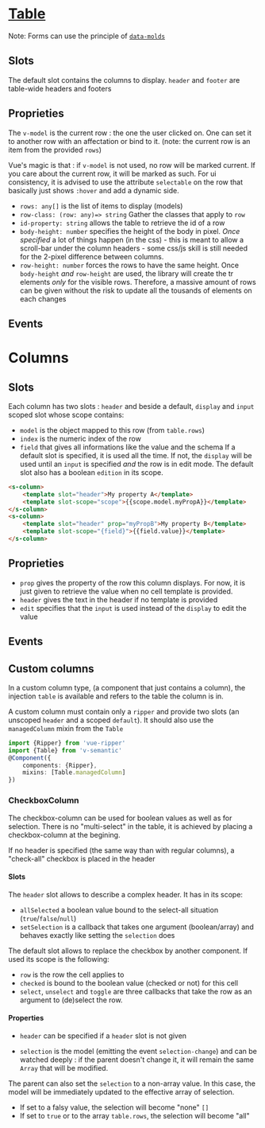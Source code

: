 # [Table](https://semantic-ui.com/collections/table.html)
Note: Forms can use the principle of [`data-molds`](./data-mold.md)
## Slots
The default slot contains the columns to display.
`header` and `footer` are table-wide headers and footers
## Proprieties
The `v-model` is the current row : the one the user clicked on. One can set it to another row with an affectation or bind to it. (note: the current row is an item from the provided `rows`)

Vue's magic is that : if `v-model` is not used, no row will be marked current. If you care about the current row, it will be marked as such. For ui consistency, it is advised to use the attribute `selectable` on the row that basically just shows `:hover` and add a dynamic side.
- `rows: any[]` is the list of items to display (models)
- `row-class: (row: any)=> string` Gather the classes that apply to `row`
- `id-property: string` allows the table to retrieve the id of a row
- `body-height: number` specifies the height of the body in pixel. *Once specified* a lot of things happen (in the css) - this is meant to allow a scroll-bar under the column headers - some css/js skill is still needed for the 2-pixel difference between columns.
- `row-height: number` forces the rows to have the same height. Once `body-height` *and* `row-height` are used, the library will create the tr elements *only* for the visible rows. Therefore, a massive amount of rows can be given without the risk to update all the tousands of elements on each changes

## Events

# Columns
## Slots
Each column has two slots : `header` and beside a default, `display` and `input` scoped slot whose scope contains:
- `model` is the object mapped to this row (from `table.rows`)
- `index` is the numeric index of the row
- `field` that gives all informations like the value and the schema
If a default slot is specified, it is used all the time. If not, the `display` will be used until an `input` is specified *and*  the row is in edit mode. The default slot also has a boolean `edition` in its scope.
```html
<s-column>
	<template slot="header">My property A</template>
	<template slot-scope="scope">{{scope.model.myPropA}}</template>
</s-column>
<s-column>
	<template slot="header" prop="myPropB">My property B</template>
	<template slot-scope="{field}">{{field.value}}</template>
</s-column>
```

## Proprieties
- `prop` gives the property of the row this column displays. For now, it is just given to retrieve the value when no cell template is provided.
- `header` gives the text in the header if no template is provided
- `edit` specifies that the `input` is used instead of the `display` to edit the value
## Events

## Custom columns
In a custom column type, (a component that just contains a column), the injection `table` is available and refers to the table the column is in.

A custom column must contain only a `ripper` and provide two slots (an unscoped `header` and a scoped `default`). It should also use the `managedColumn` mixin from the `Table`

```typescript
import {Ripper} from 'vue-ripper'
import {Table} from 'v-semantic'
@Component({
	components: {Ripper},
	mixins: [Table.managedColumn]
})
```

### CheckboxColumn

The checkbox-column can be used for boolean values as well as for selection. There is no "multi-select" in the table, it is achieved by placing a checkbox-column at the begining.

If no header is specified (the same way than with regular columns), a "check-all" checkbox is placed in the header
#### Slots
The `header` slot allows to describe a complex header. It has in its scope:
- `allSelected` a boolean value bound to the select-all situation (`true`/`false`/`null`)
- `setSelection` is a callback that takes one argument (boolean/array) and behaves exactly like setting the `selection` does

The default slot allows to replace the checkbox by another component. If used its scope is the following:
- `row` is the row the cell applies to
- `checked` is bound to the boolean value (checked or not) for this cell
- `select`, `unselect` and `toggle` are three callbacks that take the row as an argument to (de)select the row.
#### Properties

- `header` can be specified if a `header` slot is not given

- `selection` is the model (emitting the event `selection-change`) and can be watched deeply : if the parent doesn't change it, it will remain the same `Array` that will be modified.

The parent can also set the `selection` to a non-array value. In this case, the model will be immediately updated to the effective array of selection.
- If set to a falsy value, the selection will become "none" `[]`
- If set to `true` or to the array `table.rows`, the selection will become "all"
	